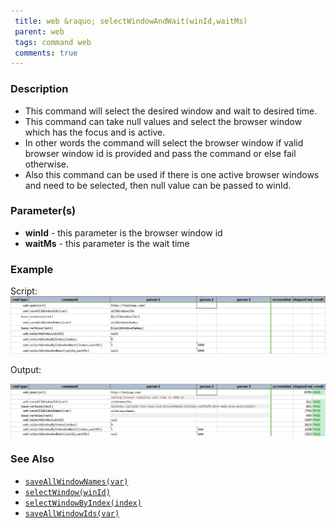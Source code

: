```yaml
---
 title: web &raquo; selectWindowAndWait(winId,waitMs)
 parent: web
 tags: command web
 comments: true
---
```

 
### Description

- This command will select the desired window and wait to desired time.
- This command can take null values and select the browser window which has the focus and is active.
- In other words the command will select the browser window if valid browser window id is provided and pass the command or else fail otherwise.
- Also this command can be used if there is one active browser windows and need to be selected, then null value can be passed to winId.

### Parameter(s)

- **winId** - this parameter is the browser window id
- **waitMs** - this parameter is the wait time 

### Example

Script:<br/>
![](image/selectWindowAndWait_01.png)

Output:<br/>
       
![](image/selectWindowAndWait_02.png)

### See Also

- [`saveAllWindowNames(var)`](saveAllWindowNames(var))
- [`selectWindow(winId)`](selectWindow(winId))
- [`selectWindowByIndex(index)`](selectWindowByIndex(index))
- [`saveAllWindowIds(var)`](saveAllWindowIds(var))